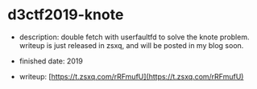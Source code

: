 # d3ctf2019-knote

* description: double fetch with userfaultfd to solve the knote problem. writeup is just released in zsxq, and will be posted in my blog soon.

* finished date: 2019

* writeup: [https://t.zsxq.com/rRFmufU](https://t.zsxq.com/rRFmufU)